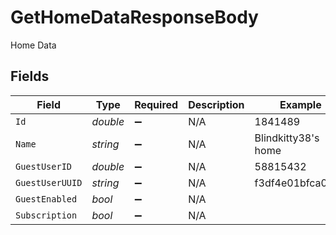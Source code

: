 # GetHomeDataResponseBody

Home Data


## Fields

| Field               | Type                | Required            | Description         | Example             |
| ------------------- | ------------------- | ------------------- | ------------------- | ------------------- |
| `Id`                | *double*            | :heavy_minus_sign:  | N/A                 | 1841489             |
| `Name`              | *string*            | :heavy_minus_sign:  | N/A                 | Blindkitty38's home |
| `GuestUserID`       | *double*            | :heavy_minus_sign:  | N/A                 | 58815432            |
| `GuestUserUUID`     | *string*            | :heavy_minus_sign:  | N/A                 | f3df4e01bfca0787    |
| `GuestEnabled`      | *bool*              | :heavy_minus_sign:  | N/A                 |                     |
| `Subscription`      | *bool*              | :heavy_minus_sign:  | N/A                 |                     |